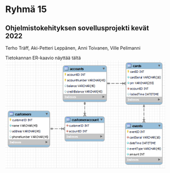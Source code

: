 # Ryhmä 15
## Ohjelmistokehityksen sovellusprojekti kevät 2022
Terho Träff,
Aki-Petteri Leppänen,
Anni Toivanen,
Ville Pelimanni

Tietokannan ER-kaavio näyttää tältä  
<img src="documents/er_kaavio.png">